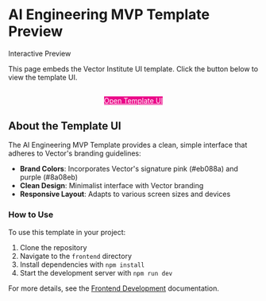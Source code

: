 # AI Engineering MVP Template Preview

<div class="admonition note">
  <p class="admonition-title">Interactive Preview</p>
  <p>This page embeds the Vector Institute UI template. Click the button below to view the template UI.</p>
</div>

<div style="text-align: center; margin: 30px 0;">
  <a href="javascript:openTemplateUI()" class="md-button md-button--primary" style="background-color: #eb088a; color: white;">
    Open Template UI
  </a>
</div>

<iframe id="template-preview" src="" style="width: 100%; height: 600px; border: 1px solid #eee; border-radius: 5px; display: none;"></iframe>

<script>
function openTemplateUI() {
  // Get base URL - construct path to the template UI
  const baseUrl = window.location.origin + window.location.pathname.split('/').slice(0, -2).join('/');
  // Create template URL relative to the current page
  const templateUrl = baseUrl + '/assets/template-ui/';
  
  // Make iframe taller for better visibility
  document.getElementById('template-preview').style.height = '700px';
  
  // Option 1: Open in iframe
  document.getElementById('template-preview').src = templateUrl;
  document.getElementById('template-preview').style.display = 'block';
  
  // Option 2: Open in new tab
  // window.open(templateUrl, '_blank');
}
</script>

## About the Template UI

The AI Engineering MVP Template provides a clean, simple interface that adheres to Vector's branding guidelines:

- **Brand Colors**: Incorporates Vector's signature pink (#eb088a) and purple (#8a08eb)
- **Clean Design**: Minimalist interface with Vector branding
- **Responsive Layout**: Adapts to various screen sizes and devices

### How to Use

To use this template in your project:

1. Clone the repository
2. Navigate to the `frontend` directory
3. Install dependencies with `npm install`
4. Start the development server with `npm run dev`

For more details, see the [Frontend Development](frontend-development.md) documentation.